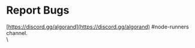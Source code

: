 # Report Bugs

[https://discord.gg/algorand](https://discord.gg/algorand) #node-runners channel.\
\
